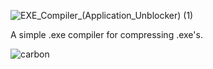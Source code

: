 ![EXE_Compiler_(Application_Unblocker) (1)](https://github.com/user-attachments/assets/e9a41cf7-1f24-457b-8e1d-288a8a165981)

A simple .exe compiler for compressing .exe's.

![carbon](https://github.com/user-attachments/assets/44739603-2aac-42f6-9d8f-9b8ae5b91732)
